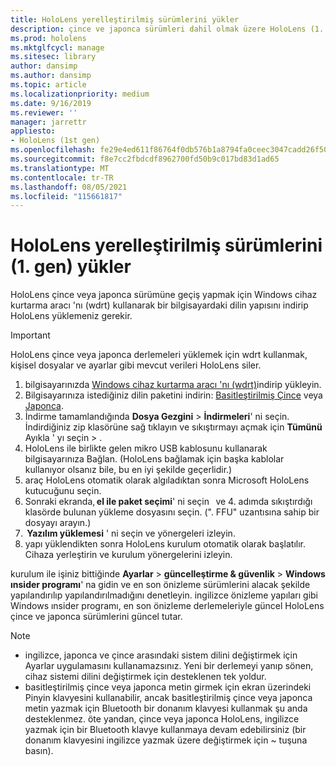 ```yaml
---
title: HoloLens yerelleştirilmiş sürümlerini yükler
description: çince ve japonca sürümleri dahil olmak üzere HoloLens (1. gen) yerelleştirilmiş sürümlerini yüklemeyi öğrenin.
ms.prod: hololens
ms.mktglfcycl: manage
ms.sitesec: library
author: dansimp
ms.author: dansimp
ms.topic: article
ms.localizationpriority: medium
ms.date: 9/16/2019
ms.reviewer: ''
manager: jarrettr
appliesto:
- HoloLens (1st gen)
ms.openlocfilehash: fe29e4ed611f86764f0db576b1a8794fa0ceec3047cadd26f502209faadea8b0
ms.sourcegitcommit: f8e7cc2fbdcdf8962700fd50b9c017bd83d1ad65
ms.translationtype: MT
ms.contentlocale: tr-TR
ms.lasthandoff: 08/05/2021
ms.locfileid: "115661817"
---
```

# <a name="install-localized-versions-of-hololens-1st-gen"></a>HoloLens yerelleştirilmiş sürümlerini (1. gen) yükler

HoloLens çince veya japonca sürümüne geçiş yapmak için Windows cihaz kurtarma aracı 'nı (wdrt) kullanarak bir bilgisayardaki dilin yapısını indirip HoloLens yüklemeniz gerekir.

> [!IMPORTANT]
> HoloLens çince veya japonca derlemeleri yüklemek için wdrt kullanmak, kişisel dosyalar ve ayarlar gibi mevcut verileri HoloLens siler. 

1. bilgisayarınızda [Windows cihaz kurtarma aracı 'nı (wdrt)](https://support.microsoft.com/help/12379)indirip yükleyin.
1. Bilgisayarınıza istediğiniz dilin paketini indirin:  [Basitleştirilmiş Çince](https://aka.ms/hololensdownload-ch) veya [Japonca](https://aka.ms/hololensdownload-jp).
1. İndirme tamamlandığında **Dosya Gezgini**  >  **İndirmeleri**' ni seçin. İndirdiğiniz zip klasörüne sağ tıklayın ve sıkıştırmayı açmak için **Tümünü** Ayıkla ' yı seçin  >   .
1. HoloLens ile birlikte gelen mikro USB kablosunu kullanarak bilgisayarınıza Bağlan. (HoloLens bağlamak için başka kablolar kullanıyor olsanız bile, bu en iyi şekilde geçerlidir.)
1. araç HoloLens otomatik olarak algıladıktan sonra Microsoft HoloLens kutucuğunu seçin.
1. Sonraki ekranda, **el ile paket seçimi**' ni seçin   ve 4. adımda sıkıştırdığı klasörde bulunan yükleme dosyasını seçin. (". FFU" uzantısına sahip bir dosyayı arayın.) 
1.  **Yazılım yüklemesi** ' ni seçin ve yönergeleri izleyin. 
1. yapı yüklendikten sonra HoloLens kurulum otomatik olarak başlatılır. Cihaza yerleştirin ve kurulum yönergelerini izleyin. 

kurulum ile işiniz bittiğinde **Ayarlar**  >  **güncelleştirme & güvenlik**  >  **Windows ınsider programı**' na gidin ve en son önizleme sürümlerini alacak şekilde yapılandırılıp yapılandırılmadığını denetleyin. ingilizce önizleme yapıları gibi Windows ınsider programı, en son önizleme derlemeleriyle güncel HoloLens çince ve japonca sürümlerini güncel tutar.

> [!NOTE]
>  
> - ingilizce, japonca ve çince arasındaki sistem dilini değiştirmek için Ayarlar uygulamasını kullanamazsınız. Yeni bir derlemeyi yanıp sönen, cihaz sistemi dilini değiştirmek için desteklenen tek yoldur.
> - basitleştirilmiş çince veya japonca metin girmek için ekran üzerindeki Pinyin klavyesini kullanabilir, ancak basitleştirilmiş çince veya japonca metin yazmak için Bluetooth bir donanım klavyesi kullanmak şu anda desteklenmez.  öte yandan, çince veya japonca HoloLens, ingilizce yazmak için bir Bluetooth klavye kullanmaya devam edebilirsiniz (bir donanım klavyesini ingilizce yazmak üzere değiştirmek için ~ tuşuna basın).
